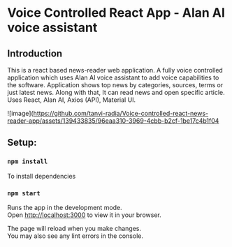 # Voice Controlled React App - Alan AI voice assistant
## Introduction
This is a react based news-reader web application. A fully voice controlled application which uses Alan AI voice assistant to add voice capabilities to the software. Application shows top news by categories, sources, terms or just latest news. Along with that, It can read news and open specific article. Uses React, Alan AI, Axios (API), Material UI.

![image](https://github.com/tanvi-radia/Voice-controlled-react-news-reader-app/assets/139433835/96eaa310-3969-4cbb-b2cf-1be17c4b1f04


## Setup:
### `npm install`
To install dependencies

### `npm start`

Runs the app in the development mode.\
Open [http://localhost:3000](http://localhost:3000) to view it in your browser.

The page will reload when you make changes.\
You may also see any lint errors in the console.
